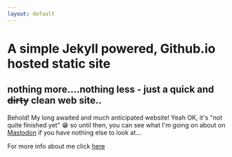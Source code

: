 ```yaml
---
layout: default
---
```

     
#


#
# A simple Jekyll powered, Github.io hosted static site

## nothing more....nothing less - just a quick and ~~dirty~~ clean web site..
 

 Behold! My long awaited and much anticipated website! Yeah OK, it's "not quite finished yet" 😁 so until then, you can see what I'm going on about on <a rel="me" href="https://infosec.exchange/@acesabe">Mastodon</a> if you have nothing else to look at...
 
For more info about me click [here](https://acesabe.net/info)



